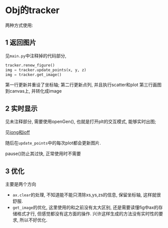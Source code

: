 # Obj的tracker

两种方式使用:

## 1 返回图片

见`main.py`中注释掉的代码部分, 

```py
tracker.renew_figure()
img = tracker.update_points(x, y, z)
img = tracker.get_image()
```

第一行更新并重设了坐标轴;
第二行更新点列, 并且执行scatter和plot
第三行画图到canvas上, 并转化成image


## 2 实时显示

见未注释部分, 需要使用openGen(), 也就是打开plt的交互模式, 能够实时出图;

见[iong和ioff](https://blog.csdn.net/weixin_42782150/article/details/107015617)

随后在`update_points`中的每次plot都会更新图片.

pause()防止其过快, 正常使用时不需要


## 3 优化

主要是两个方向

- `ax.clear`的处理, 不知道能不能只清除xs,ys,zs的信息, 保留坐标轴, 这样就很舒服.
- `get_image`的优化, 这里使用的和之前没有太大区别, 还是需要读懂fig中ax的存储格式才行, 但感觉都没有这方面的操作. 兴许这样生成的方法没有实时性的要求, 所以不好优化.







